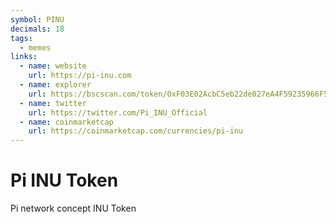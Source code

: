 ```yaml
---
symbol: PINU
decimals: 18
tags:
  - memes
links:
  - name: website
    url: https://pi-inu.com
  - name: explorer
    url: https://bscscan.com/token/0xF03E02AcbC5eb22de027eA4F59235966F5810D4f
  - name: twitter
    url: https://twitter.com/Pi_INU_Official
  - name: coinmarketcap
    url: https://coinmarketcap.com/currencies/pi-inu
---
```


# Pi INU Token

Pi network concept INU Token
